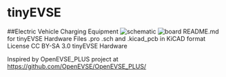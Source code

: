 # tinyEVSE
##Electric Vehicle Charging Equipment
![schematic](https://raw.github.com/jerkey/tinyevse/master/schematic.png)
![board](https://raw.github.com/jerkey/tinyevse/master/board.png)
README.md for tinyEVSE Hardware
Files .pro .sch and .kicad_pcb in KiCAD format
License CC BY-SA 3.0
tinyEVSE Hardware

Inspired by OpenEVSE_PLUS project at https://github.com/OpenEVSE/OpenEVSE_PLUS/
